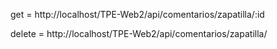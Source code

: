 get = http://localhost/TPE-Web2/api/comentarios/zapatilla/:id

delete = http://localhost/TPE-Web2/api/comentarios/zapatilla/